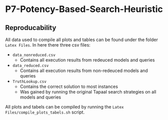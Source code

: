 # P7-Potency-Based-Search-Heuristic

## Reproducability
All data used to compile all plots and tables can be found under the folder `Latex Files`.
In here there three csv files:
 - `data_nonreduced.csv`
   - Contains all execution results from redeuced models and queries 
 - `data_reduced.csv`
   - Contains all execution results from non-redeuced models and queries
 - `TruthLookup.csv`
   - Contains the correct solution to most instances 
   - Was gained by running the original Tapaal search strategies on all models and queries 

All plots and tabels can be compiled by running the `Latex Files/compile_plots_tabels.sh` script.
